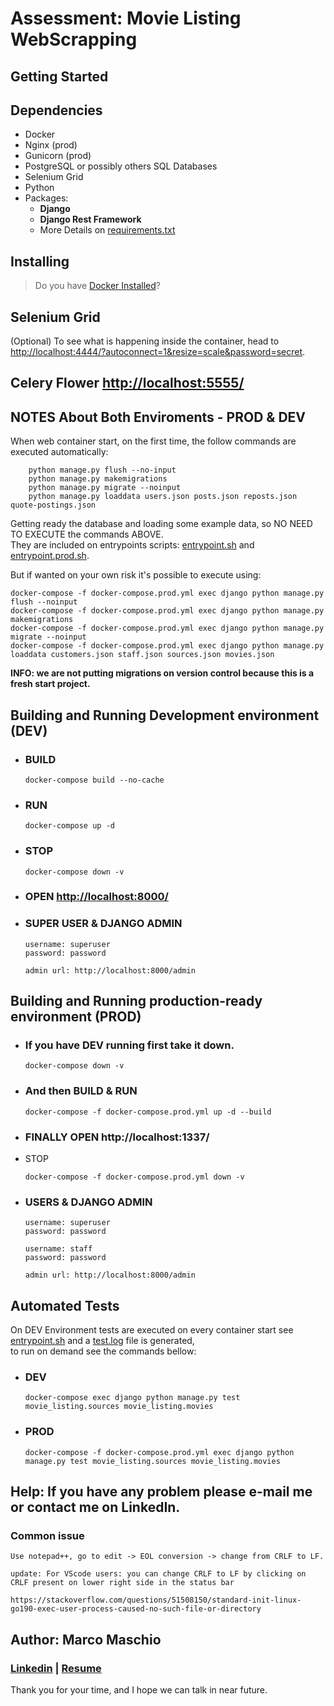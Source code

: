 # Assessment: Movie Listing WebScrapping

## Getting Started

## Dependencies

* Docker
* Nginx (prod)
* Gunicorn (prod)
* PostgreSQL or possibly others SQL Databases
* Selenium Grid
* Python
* Packages:
  * **Django**
  * **Django Rest Framework**
  * More Details on [requirements.txt](movie_listing/requirements.txt)

## Installing

> Do you have [Docker Installed](https://www.docker.com/)?

## Selenium Grid

(Optional) To see what is happening inside the container, head to <http://localhost:4444/?autoconnect=1&resize=scale&password=secret>.

## Celery Flower <http://localhost:5555/>

## NOTES About Both Enviroments - PROD & DEV

When web container start, on the first time, the follow commands are executed automatically:

```commandline
    python manage.py flush --no-input
    python manage.py makemigrations
    python manage.py migrate --noinput
    python manage.py loaddata users.json posts.json reposts.json quote-postings.json
```

Getting ready the database and loading some example data, so NO NEED TO EXECUTE the commands ABOVE.\
They are included on entrypoints scripts: [entrypoint.sh](movie_listing/entrypoint.sh) and [entrypoint.prod.sh](movie_listing/entrypoint.prod.sh).

But if wanted on your own risk it's possible to execute using:

```commandline
docker-compose -f docker-compose.prod.yml exec django python manage.py flush --noinput
docker-compose -f docker-compose.prod.yml exec django python manage.py makemigrations
docker-compose -f docker-compose.prod.yml exec django python manage.py migrate --noinput
docker-compose -f docker-compose.prod.yml exec django python manage.py loaddata customers.json staff.json sources.json movies.json
```

**INFO: we are not putting migrations on version control because this is a fresh start project.**

## Building and Running Development environment (DEV)

* ### BUILD
  
  ````commandline  
  docker-compose build --no-cache
  ````

* ### RUN
  
  ````commandline
  docker-compose up -d
  ````

* ### STOP
  
  ````commandline
  docker-compose down -v
  ````

* ### OPEN <http://localhost:8000/>

* ### SUPER USER & DJANGO ADMIN
  
  ```comment
  username: superuser
  password: password
  
  admin url: http://localhost:8000/admin
  ```

## Building and Running production-ready environment (PROD)

* ### If you have DEV running first take it down.

  ````commandline
  docker-compose down -v
  ````

* ### And then BUILD & RUN
  
  ````commandline
  docker-compose -f docker-compose.prod.yml up -d --build
  ````

* ### FINALLY OPEN http://localhost:1337/
  
* STOP
  
  ````commandline
  docker-compose -f docker-compose.prod.yml down -v
  ````

* ### USERS & DJANGO ADMIN
  
  ```comment
  username: superuser
  password: password
  
  username: staff
  password: password
  
  admin url: http://localhost:8000/admin
  ```

## Automated Tests

On DEV Environment tests are executed on every container start see [entrypoint.sh](movie_listing/entrypoint.sh) and a [test.log](movie_listing/test.log) file is generated,\
to run on demand see the commands bellow:

* ### DEV
  
  ````commandline
  docker-compose exec django python manage.py test movie_listing.sources movie_listing.movies
  ````

* ### PROD
  
  ````commandline
  docker-compose -f docker-compose.prod.yml exec django python manage.py test movie_listing.sources movie_listing.movies
  ````

## Help: If you have any problem please e-mail me or contact me on LinkedIn.

### Common issue

```comment
Use notepad++, go to edit -> EOL conversion -> change from CRLF to LF.

update: For VScode users: you can change CRLF to LF by clicking on CRLF present on lower right side in the status bar

https://stackoverflow.com/questions/51508150/standard-init-linux-go190-exec-user-process-caused-no-such-file-or-directory
```

## Author: Marco Maschio

### [Linkedin](https://linkedin.com/in/marcoantonioms) | [Resume](https://falamarcao.github.io/resume/)

Thank you for your time, and I hope we can talk in near future.
